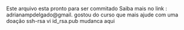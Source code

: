 Este arquivo esta pronto para ser commitado
Saiba mais no link : adrianampdelgado@gmail.
gostou do curso que mais ajude com uma doação
ssh-rsa
vi id_rsa.pub
mudanca aqui